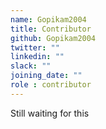 ```yaml
---
name: Gopikam2004
title: Contributor
github: Gopikam2004
twitter: ""
linkedin: ""
slack: ""
joining_date: ""
role : contributor
---
```


Still waiting for this
